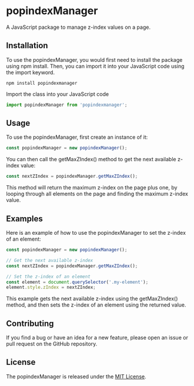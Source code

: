 # popindexManager

A JavaScript package to manage z-index values on a page.

## Installation

To use the popindexManager, you would first need to install the package using npm install. Then, you can import it into your JavaScript code using the import keyword.

```
npm install popindexmanager
```

Import the class into your JavaScript code

```JavaScript
import popindexManager from 'popindexmanager';
```

## Usage

To use the popindexManager, first create an instance of it:

```JavaScript
const popindexManager = new popindexManager();
```

You can then call the getMaxZIndex() method to get the next available z-index value:

```JavaScript
const nextZIndex = popindexManager.getMaxZIndex();
```

This method will return the maximum z-index on the page plus one, by looping through all elements on the page and finding the maximum z-index value.

## Examples

Here is an example of how to use the popindexManager to set the z-index of an element:

```JavaScript
const popindexManager = new popindexManager();

// Get the next available z-index
const nextZIndex = popindexManager.getMaxZIndex();

// Set the z-index of an element
const element = document.querySelector('.my-element');
element.style.zIndex = nextZIndex;
```

This example gets the next available z-index using the getMaxZIndex() method, and then sets the z-index of an element using the returned value.

## Contributing

If you find a bug or have an idea for a new feature, please open an issue or pull request on the GitHub repository.

## License

The popindexManager is released under the [MIT License](https://opensource.org/licenses/MIT).